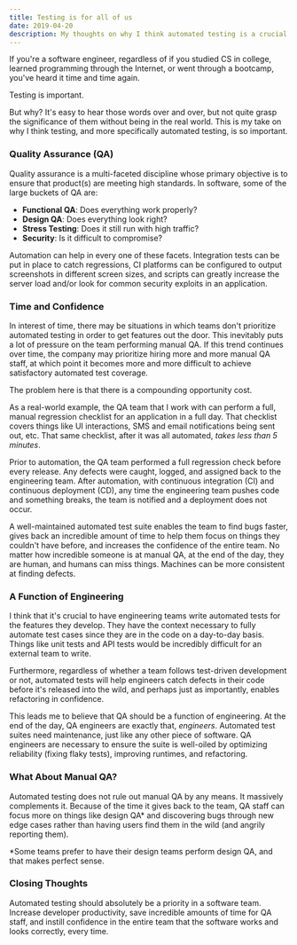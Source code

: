 ```yaml
---
title: Testing is for all of us
date: 2019-04-20
description: My thoughts on why I think automated testing is a crucial part of any software team.
---
```


If you're a software engineer, regardless of if you studied CS in college, learned programming through the Internet, or went through a bootcamp, you've heard it time and time again.

Testing is important.

But why? It's easy to hear those words over and over, but not quite grasp the significance of them without being in the real world. This is my take on why I think testing, and more specifically automated testing, is so important.


### Quality Assurance (QA)

Quality assurance is a multi-faceted discipline whose primary objective is to ensure that product(s) are meeting high standards. In software, some of the large buckets of QA are:

- **Functional QA**: Does everything work properly?
- **Design QA**: Does everything look right?
- **Stress Testing**: Does it still run with high traffic?
- **Security**: Is it difficult to compromise?

Automation can help in every one of these facets. Integration tests can be put in place to catch regressions, CI platforms can be configured to output screenshots in different screen sizes, and scripts can greatly increase the server load and/or look for common security exploits in an application.


### Time and Confidence

In interest of time, there may be situations in which teams don't prioritize automated testing in order to get features out the door. This inevitably puts a lot of pressure on the team performing manual QA. If this trend continues over time, the company may prioritize hiring more and more manual QA staff, at which point it becomes more and more difficult to achieve satisfactory automated test coverage.

The problem here is that there is a compounding opportunity cost.

As a real-world example, the QA team that I work with can perform a full, manual regression checklist for an application in a full day. That checklist covers things like UI interactions, SMS and email notifications being sent out, etc. That same checklist, after it was all automated, _takes less than 5 minutes_.

Prior to automation, the QA team performed a full regression check before every release. Any defects were caught, logged, and assigned back to the engineering team. After automation, with continuous integration (CI) and continuous deployment (CD), any time the engineering team pushes code and something breaks, the team is notified and a deployment does not occur.

A well-maintained automated test suite enables the team to find bugs faster, gives back an incredible amount of time to help them focus on things they couldn't have before, and increases the confidence of the entire team. No matter how incredible someone is at manual QA, at the end of the day, they are human, and humans can miss things. Machines can be more consistent at finding defects.


### A Function of Engineering

I think that it's crucial to have engineering teams write automated tests for the features they develop. They have the context necessary to fully automate test cases since they are in the code on a day-to-day basis. Things like unit tests and API tests would be incredibly difficult for an external team to write.

Furthermore, regardless of whether a team follows test-driven development or not, automated tests will help engineers catch defects in their code before it's released into the wild, and perhaps just as importantly, enables refactoring in confidence.

This leads me to believe that QA should be a function of engineering. At the end of the day, QA engineers are exactly that, _engineers_. Automated test suites need maintenance, just like any other piece of software. QA engineers are necessary to ensure the suite is well-oiled by optimizing reliability (fixing flaky tests), improving runtimes, and refactoring.


### What About Manual QA?

Automated testing does not rule out manual QA by any means. It massively complements it. Because of the time it gives back to the team, QA staff can focus more on things like design QA* and discovering bugs through new edge cases rather than having users find them in the wild (and angrily reporting them).

*Some teams prefer to have their design teams perform design QA, and that makes perfect sense.


### Closing Thoughts

Automated testing should absolutely be a priority in a software team. Increase developer productivity, save incredible amounts of time for QA staff, and instill confidence in the entire team that the software works and looks correctly, every time.
